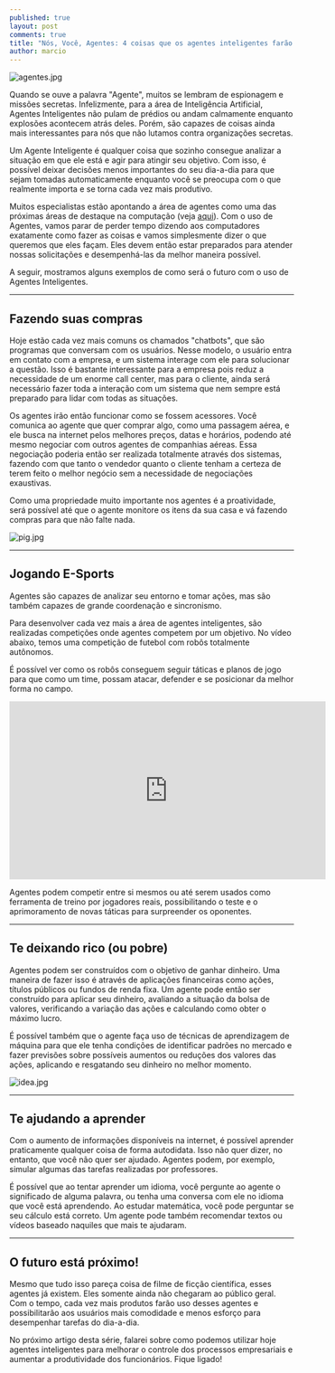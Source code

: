 ```yaml
---
published: true
layout: post
comments: true
title: "Nós, Você, Agentes: 4 coisas que os agentes inteligentes farão por você no futuro próximo!"
author: marcio
---
```


![agentes.jpg]({{site.url}}/assets/Agentes/mesa.jpg)

Quando se ouve a palavra "Agente", muitos se lembram de espionagem e missões secretas.
Infelizmente, para a área de Inteligência Artificial, Agentes Inteligentes não pulam de prédios ou andam calmamente enquanto explosões acontecem atrás deles. Porém, são capazes de coisas ainda mais interessantes para nós que não lutamos contra organizações secretas.

Um Agente Inteligente é qualquer coisa que sozinho consegue analizar a situação em que ele está e agir para atingir seu objetivo. Com isso, é possível deixar decisões menos importantes do seu dia-a-dia para que sejam tomadas automaticamente enquanto você se preocupa com o que realmente importa e se torna cada vez mais produtivo.

Muitos especialistas estão apontando a área de agentes como uma das próximas áreas de destaque na computação (veja
[aqui](http://www.techradar.com/news/world-of-tech/future-tech/goodbye-apps-hello-smart-agents-are-you-ready-for-the-post-app-world-1309611)). Com o uso de Agentes, vamos parar de perder tempo dizendo aos computadores exatamente como fazer as coisas e vamos simplesmente dizer o que queremos que eles façam. Eles devem então estar preparados para atender nossas solicitações e desempenhá-las da melhor maneira possível.

<!-- Conforme as empresas se tornam cada vez mais digitais, é mais cômodo e mais barato se relacionar com os clientes por meios digitais. Automatizar essas relações pode fazer com que o cliente não precise mais ficar dias esperando uma resposta ou possa fazer uma compra com muito mais comodidade.  -->

A seguir, mostramos alguns exemplos de como será o futuro com o uso de Agentes Inteligentes.

---
## Fazendo suas compras

Hoje estão cada vez mais comuns os chamados "chatbots", que são programas que conversam com os usuários. Nesse modelo, o usuário entra em contato com a empresa, e um sistema interage com ele para solucionar a questão. Isso é bastante interessante para a empresa pois reduz a necessidade de um enorme call center, mas para o cliente, ainda será necessário fazer toda a interação com um sistema que nem sempre está preparado para lidar com todas as situações.

Os agentes irão então funcionar como se fossem acessores. Você comunica ao agente que quer comprar algo, como uma passagem aérea, e ele busca na internet pelos melhores preços, datas e horários, podendo até mesmo negociar com outros agentes de companhias aéreas. Essa negociação poderia então ser realizada totalmente através dos sistemas, fazendo com que tanto o vendedor quanto o cliente tenham a certeza de terem feito o melhor negócio sem a necessidade de negociações exaustivas.

Como uma propriedade muito importante nos agentes é a proatividade, será possível até que o agente monitore os itens da sua casa e vá fazendo compras para que não falte nada.

![pig.jpg]({{site.url}}/assets/Agentes/pig.jpg)

---
## Jogando E-Sports

Agentes são capazes de analizar seu entorno e tomar ações, mas são também capazes de grande coordenação e sincronismo.

Para desenvolver cada vez mais a área de agentes inteligentes, são realizadas competições onde agentes competem por um objetivo. No vídeo abaixo, temos uma competição de futebol com robôs totalmente autônomos.

É possível ver como os robôs conseguem seguir táticas e planos de jogo para que como um time, possam atacar, defender e se posicionar da melhor forma no campo.

<iframe width="560" height="315" src="https://www.youtube.com/embed/6BchV1Pk7yc" frameborder="0" allowfullscreen></iframe>

Agentes podem competir entre si mesmos ou até serem usados como ferramenta de treino por jogadores reais, possibilitando o teste e o aprimoramento de novas táticas para surpreender os oponentes.

---
## Te deixando rico (ou pobre)

Agentes podem ser construídos com o objetivo de ganhar dinheiro. Uma maneira de fazer isso é através de aplicações financeiras como ações, títulos públicos ou fundos de renda fixa. Um agente pode então ser construído para aplicar seu dinheiro, avaliando a situação da bolsa de valores, verificando a variação das ações e calculando como obter o máximo lucro.

É possível também que o agente faça uso de técnicas de aprendizagem de máquina para que ele tenha condições de identificar padrões no mercado e fazer previsões sobre possíveis aumentos ou reduções dos valores das ações, aplicando e resgatando seu dinheiro no melhor momento.

![idea.jpg]({{site.url}}/assets/Agentes/graph.jpg)

---

## Te ajudando a aprender

Com o aumento de informações disponíveis na internet, é possível aprender praticamente qualquer coisa de forma autodidata. Isso não quer dizer, no entanto, que você não quer ser ajudado. Agentes podem, por exemplo, simular algumas das tarefas realizadas por professores.

É possível que ao tentar aprender um idioma, você pergunte ao agente o significado de alguma palavra, ou tenha uma conversa com ele no idioma que você está aprendendo. Ao estudar matemática, você pode perguntar se seu cálculo está correto. Um agente pode também recomendar textos ou vídeos baseado naquiles que mais te ajudaram.

---
## O futuro está próximo!

Mesmo que tudo isso pareça coisa de filme de ficção científica, esses agentes já existem. Eles somente ainda não chegaram ao público geral. Com o tempo, cada vez mais produtos farão uso desses agentes e possibilitarão aos usuários mais comodidade e menos esforço para desempenhar tarefas do dia-a-dia.

No próximo artigo desta série, falarei sobre como podemos utilizar hoje agentes inteligentes para melhorar o controle dos processos empresariais e aumentar a produtividade dos funcionários. Fique ligado!

